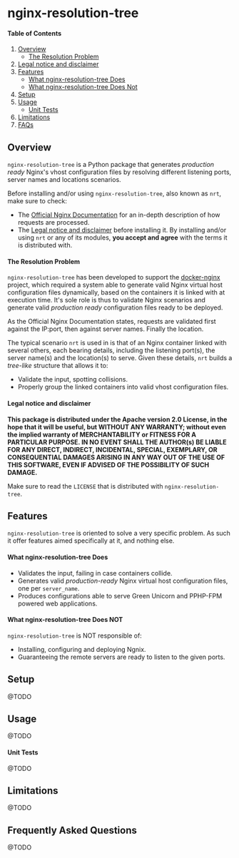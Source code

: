 # **nginx-resolution-tree**
#### Table of Contents
1. [Overview](#overview)
    * [The Resolution Problem](#the-resolution-problem)
2. [Legal notice and disclaimer](#legal-notice-and-disclaimer)
3. [Features](#features)
    * [What nginx-resolution-tree Does](#what-nginx-resolution-tree-does)
    * [What nginx-resolution-tree Does Not](#what-nginx-resolution-tree-does-not)
4. [Setup](#setup)
5. [Usage](#usage)
    * [Unit Tests](#unit-tests)
6. [Limitations](#limitations)
7. [FAQs](#faqs)

## Overview
`nginx-resolution-tree` is a Python package that generates *production ready* Nginx's vhost configuration files by resolving different listening ports, server names and locations scenarios. 

Before installing and/or using `nginx-resolution-tree`, also known as `nrt`, make sure to check:

 - The [Official Nginx Documentation](http://nginx.org/en/docs/http/request_processing.html) for an in-depth description of how requests are processed.
 - The [Legal notice and disclaimer](#legal-notice-and-disclaimer) before installing it. By installing and/or using `nrt` or any of its modules, **you accept and agree** with the terms it is distributed with.

#### The Resolution Problem
`nginx-resolution-tree` has been developed to support the [docker-nginx](https://github.com/jaschac/docker-nginx) project, which required a system able to generate valid Nginx virtual host configuration files dynamically, based on the containers it is linked with at execution time. It's sole role is thus to validate Nginx scenarios and generate valid *production ready* configuration files ready to be deployed.

As the Official Nginx Documentation states, requests are validated first against the IP:port, then against server names. Finally the location.

The typical scenario `nrt` is used in is that of an Nginx container linked with several others, each bearing details, including the listening port(s), the server name(s) and the location(s) to serve. Given these details, `nrt` builds a *tree-like* structure that allows it to:

 - Validate the input, spotting collisions.
 - Properly group the linked containers into valid vhost configuration files.

#### **Legal notice and disclaimer**
**This package is distributed under the Apache version 2.0 License, in the hope that it will be useful, but WITHOUT ANY WARRANTY; without even the implied warranty of MERCHANTABILITY or FITNESS FOR A PARTICULAR PURPOSE. IN NO EVENT  SHALL THE AUTHOR(s) BE LIABLE FOR ANY DIRECT, INDIRECT, INCIDENTAL, SPECIAL, EXEMPLARY, OR CONSEQUENTIAL DAMAGES ARISING IN ANY WAY OUT OF THE USE OF THIS SOFTWARE, EVEN IF ADVISED OF THE POSSIBILITY OF  SUCH DAMAGE.**

Make sure to read the `LICENSE` that is distributed with `nginx-resolution-tree`.

## Features
`nginx-resolution-tree` is oriented to solve a very specific problem. As such it offer features aimed specifically at it, and nothing else.

#### What nginx-resolution-tree Does

 - Validates the input, failing in case containers collide.
 - Generates valid *production-ready* Nginx virtual host configuration files, one per `server_name`. 
 - Produces configurations able to serve Green Unicorn and PPHP-FPM powered web applications.

#### What nginx-resolution-tree Does NOT
`nginx-resolution-tree`  is NOT responsible of:

 - Installing, configuring and deploying Ngnix.
 - Guaranteeing the remote servers are ready to listen to the given ports.

## Setup
@TODO

## Usage
@TODO

#### Unit Tests
@TODO

## Limitations
@TODO

## Frequently Asked Questions
@TODO
